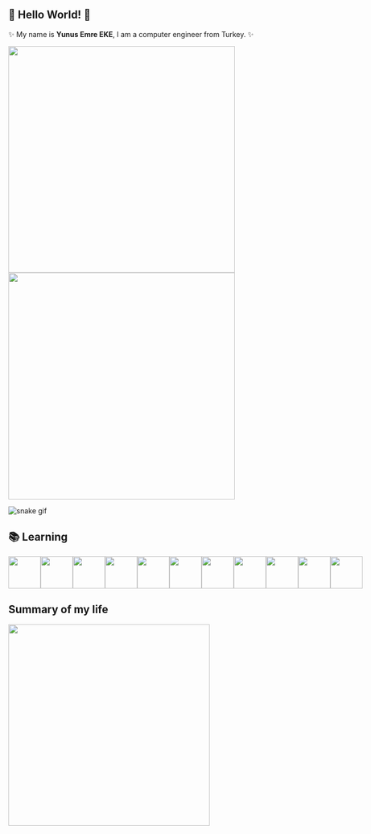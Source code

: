 ## 👋 Hello World! 👋

✨ My name is **Yunus Emre EKE**, I am a computer engineer from Turkey. ✨

<img width=450 src="https://github-readme-stats.vercel.app/api/?username=yemreeke&show_icons=true&title_color=fff&icon_color=79ff97&text_color=9f9f9f&bg_color=1d1f21&include_all_commits=true"/>
<img width=450 src="https://github-readme-stats.vercel.app/api/top-langs/?username=yemreeke&layout=compact&hide=html,css&title_color=ffffff&text_color=c9cacc&bg_color=1d1f21&langs_count=6"/>  


![snake gif](https://github.com/yemreeke/yemreeke/blob/output/snake.gif)


## 📚 Learning
<div style="display:flex;">

<img height="64" src="https://www.vectorlogo.zone/logos/swift/swift-icon.svg">
<img height="64" src="https://www.vectorlogo.zone/logos/reactjs/reactjs-icon.svg">
<img height="64" src="https://www.vectorlogo.zone/logos/springio/springio-icon.svg">
<img height="64" src="https://www.vectorlogo.zone/logos/python/python-icon.svg">
<img height="64" src="https://www.vectorlogo.zone/logos/getbootstrap/getbootstrap-icon.svg">
<img height="64" src="https://www.vectorlogo.zone/logos/w3_html5/w3_html5-icon.svg">
<img height="64" src="https://www.vectorlogo.zone/logos/w3_css/w3_css-icon.svg">
<img height="64" src="https://www.vectorlogo.zone/logos/mysql/mysql-icon.svg">
<img height="64" src="https://www.vectorlogo.zone/logos/php/php-icon.svg">
<img height="64" src="https://www.vectorlogo.zone/logos/arduino/arduino-icon.svg">
<img height="64" src="https://cdn.cdnlogo.com/logos/c/27/c.svg">
</div>

## Summary of my life
<img height=400 src="https://media.giphy.com/media/VBH1sIJSPtnS5dy3f5/giphy.gif">
